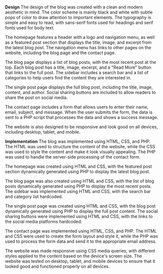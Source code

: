 **Design**
The design of the blog was created with a clean and modern aesthetic in mind. The color scheme is mainly black and white with subtle pops of color to draw attention to important elements. The typography is simple and easy to read, with sans-serif fonts used for headings and serif fonts used for body text.

The homepage features a header with a logo and navigation menu, as well as a featured post section that displays the title, image, and excerpt from the latest blog post. The navigation menu has links to other pages on the website, including the blog page and the contact page.

The blog page displays a list of blog posts, with the most recent post at the top. Each blog post has a title, image, excerpt, and a "Read More" button that links to the full post. The sidebar includes a search bar and a list of categories to help users find the content they are interested in.

The single post page displays the full blog post, including the title, image, content, and author. Social sharing buttons are included to allow readers to share the post on social media.

The contact page includes a form that allows users to enter their name, email, subject, and message. When the user submits the form, the data is sent to a PHP script that processes the data and shows a success message.

The website is also designed to be responsive and look good on all devices, including desktop, tablet, and mobile.

**Implementation**
The blog was implemented using HTML, CSS, and PHP. The HTML was used to structure the content of the website, while the CSS was used to style the content and make it look visually appealing. The PHP was used to handle the server-side processing of the contact form.

The homepage was created using HTML and CSS, with the featured post section dynamically generated using PHP to display the latest blog post.

The blog page was also created using HTML and CSS, with the list of blog posts dynamically generated using PHP to display the most recent posts. The sidebar was implemented using HTML and CSS, with the search bar and category list hardcoded.

The single post page was created using HTML and CSS, with the blog post dynamically generated using PHP to display the full post content. The social sharing buttons were implemented using HTML and CSS, with the links to the social media platforms hardcoded.

The contact page was implemented using HTML, CSS, and PHP. The HTML and CSS were used to create the form layout and style it, while the PHP was used to process the form data and send it to the appropriate email address.

The website was made responsive using CSS media queries, with different styles applied to the content based on the device's screen size. The website was tested on desktop, tablet, and mobile devices to ensure that it looked good and functioned properly on all devices.
